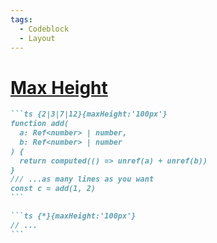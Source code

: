 ```yaml
---
tags:
  - Codeblock
  - Layout
---
```


# [Max Height](https://sli.dev/features/code-block-max-height.html)

````md
```ts {2|3|7|12}{maxHeight:'100px'}
function add(
  a: Ref<number> | number,
  b: Ref<number> | number
) {
  return computed(() => unref(a) + unref(b))
}
/// ...as many lines as you want
const c = add(1, 2)
```
````

````md
```ts {*}{maxHeight:'100px'}
// ...
```
````
